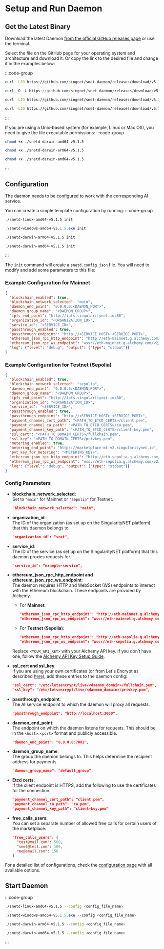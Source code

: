 # Setup and Run Daemon

## Get the Latest Binary

Download the latest Daemon [from the official GitHub releases page](https://github.com/singnet/snet-daemon/releases/latest) or use the terminal.

Select the file on the GitHub page for your operating system and architecture and download it. Or copy the link to the desired file and change it in the examples below:

:::code-group

```sh [Linux]
curl -LJO https://github.com/singnet/snet-daemon/releases/download/v5.1.5/snetd-linux-amd64-v5.1.5
```

```powershell [Windows Powershell/Cmd]
curl -O -L https://github.com/singnet/snet-daemon/releases/download/v5.1.5/snetd-windows-amd64-v5.1.5.exe
```

```sh [MacOS ARM]
curl -LJO https://github.com/singnet/snet-daemon/releases/download/v5.1.5/snetd-darwin-arm64-v5.1.5
```

```sh [MacOS Intel]
curl -LJO https://github.com/singnet/snet-daemon/releases/download/v5.1.5/snetd-darwin-amd64-v5.1.5
```

:::

If you are using a Unix-based system (for example, Linux or Mac OS), you need to give the file executable permissions:
:::code-group

```sh [Linux]
chmod +x ./snetd-darwin-amd64-v5.1.5
```

```sh [MacOS ARM]
chmod +x ./snetd-darwin-arm64-v5.1.5
```

```sh [MacOS Intel]
chmod +x ./snetd-darwin-amd64-v5.1.5
```

:::

## Configuration 

The daemon needs to be configured to work with the corresponding AI service.

You can create a simple template configuration by running:
:::code-group

```sh [Linux]
./snetd-linux-amd64-v5.1.5 init
```

```powershell [Windows Powershell/Cmd]
.\snetd-windows-amd64-v5.1.5.exe init
```

```sh [MacOS ARM]
./snetd-darwin-arm64-v5.1.5 init
```

```sh [MacOS Intel]
./snetd-darwin-amd64-v5.1.5 init
```

:::

The `init` command will create a `snetd.config.json` file. You will need to modify and add some parameters to this file:

### Example Configuration for Mainnet
```json
{
  "blockchain_enabled": true,
  "blockchain_network_selected": "main",
  "daemon_end_point": "0.0.0.0:<DAEMON_PORT>",
  "daemon_group_name": "<DAEMON_GROUP>",
  "ipfs_end_point": "http://ipfs.singularitynet.io:80",
  "organization_id": "<ORGANIZATION_ID>",
  "service_id": "<SERVICE_ID>",
  "passthrough_enabled": true,
  "passthrough_endpoint": "http://<SERVICE_HOST>:<SERVICE_PORT>",
  "ethereum_json_rpc_http_endpoint": "http://eth-mainnet.g.alchemy.com/v2/<YOUR_API_KEY>",
  "ethereum_json_rpc_ws_endpoint": "wss://eth-mainnet.g.alchemy.com/v2/<YOUR_API_KEY>",
  "log": {"level": "debug", "output": {"type": "stdout"}}
}
```

### Example Configuration for Testnet (Sepolia)
```json
{
  "blockchain_enabled": true,
  "blockchain_network_selected": "sepolia",
  "daemon_end_point": "0.0.0.0:<DAEMON_PORT>",
  "daemon_group_name": "<DAEMON_GROUP>",
  "ipfs_end_point": "http://ipfs.singularitynet.io:80",
  "organization_id": "<ORGANIZATION_ID>",
  "service_id": "<SERVICE_ID>",
  "passthrough_enabled": true,
  "passthrough_endpoint": "http://<SERVICE_HOST>:<SERVICE_PORT>",
  "payment_channel_cert_path": "<PATH_TO_ETCD_CERTS>/client.pem",
  "payment_channel_ca_path": "<PATH_TO_ETCD_CERTS>/ca.pem",
  "payment_channel_key_path": "<PATH_TO_ETCD_CERTS>/client-key.pem",
  "ssl_cert": "<PATH_TO_DOMAIN_CERTS>/fullchain.pem",
  "ssl_key": "<PATH_TO_DOMAIN_CERTS>/privkey.pem",
  "metering_enabled": true,
  "metering_end_point": "https://marketplace-mt-v2.singularitynet.io",
  "pvt_key_for_metering": "<METERING_KEY>",
  "ethereum_json_rpc_http_endpoint": "http://eth-sepolia.g.alchemy.com/v2/<YOUR_API_KEY>",
  "ethereum_json_rpc_ws_endpoint": "wss://eth-sepolia.g.alchemy.com/v2/<YOUR_API_KEY>",
  "log": {"level": "debug", "output": {"type": "stdout"}}
}
```

### Config Parameters

- **blockchain_network_selected**:  
  Set to `"main"` for Mainnet or `"sepolia"` for Testnet.
  ```json
  "blockchain_network_selected": "main",
  ```

- **organization_id**:  
  The ID of the organization (as set up on the SingularityNET platform) that this daemon belongs to.
  ```json
  "organization_id": "snet",
  ```

- **service_id**:  
  The ID of the service (as set up on the SingularityNET platform) that this daemon proxies requests for.
  ```json
  "service_id": "example-service",
  ```

- **ethereum_json_rpc_http_endpoint and ethereum_json_rpc_ws_endpoint**:  
  The daemon requires HTTP and WebSocket (WS) endpoints to interact with the Ethereum blockchain. These endpoints are provided by Alchemy.  
  - For **Mainnet**:  
    ```json
    "ethereum_json_rpc_http_endpoint": "http://eth-mainnet.g.alchemy.com/v2/<YOUR_API_KEY>",
    "ethereum_json_rpc_ws_endpoint": "wss://eth-mainnet.g.alchemy.com/v2/<YOUR_API_KEY>"
    ```  
  - For **Testnet (Sepolia)**:  
    ```json
    "ethereum_json_rpc_http_endpoint": "http://eth-sepolia.g.alchemy.com/v2/<YOUR_API_KEY>",
    "ethereum_json_rpc_ws_endpoint": "wss://eth-sepolia.g.alchemy.com/v2/<YOUR_API_KEY>"
    ```  
  Replace `<YOUR_API_KEY>` with your Alchemy API key. If you don’t have one, follow the [Alchemy API Key Setup Guide](https://dev.singularitynet.io/docs/products/DecentralizedAIPlatform/Daemon/alchemy-api/).


- **ssl_cert and ssl_key**:  
  If you are using your own certificates (or from Let's Encrypt as described [here](/docs/products/DecentralizedAIPlatform/Daemon/daemon-ssl-setup/)), add these entries to the daemon config:
  ```json
  "ssl_cert": "/etc/letsencrypt/live/<daemon_domain>/fullchain.pem",
  "ssl_key": "/etc/letsencrypt/live/<daemon_domain>/privkey.pem",
  ```

- **passthrough_endpoint**:  
  The AI service endpoint to which the daemon will proxy all requests.
  ```json
  "passthrough_endpoint": "http://localhost:3000",
  ```

- **daemon_end_point**:  
  The endpoint on which the daemon listens for requests. This should be in the `<host>:<port>` format and publicly accessible.
  ```json
  "daemon_end_point": "0.0.0.0:7002",
  ```

- **daemon_group_name**:  
  The group the daemon belongs to. This helps determine the recipient address for payments.
  ```json
  "daemon_group_name": "default_group",
  ```

- **Etcd certs**:  
  If the client endpoint is HTTPS, add the following to use the certificates for the connection:
  ```json
  "payment_channel_cert_path": "client.pem",
  "payment_channel_ca_path": "ca.pem",
  "payment_channel_key_path": "client-key.pem"
  ```

- **free_calls_users**:  
  You can set a separate number of allowed free calls for certain users of the marketplace:
  ```json
  "free_calls_users": {
    "test@mail.com": 500,
    "snet@test.com": 100,
    "me@email.com": 150
  }
  ```

For a detailed list of configurations, check the [configuration page](https://github.com/singnet/snet-daemon#configuration) with all available options.

## Start Daemon

:::code-group

```sh [Linux]
./snetd-linux-amd64-v5.1.5 --config <config_file_name>
```

```powershell [Windows Powershell/Cmd]
.\snetd-windows-amd64-v5.1.5.exe --config <config_file_name>
```

```sh [MacOS ARM]
./snetd-darwin-arm64-v5.1.5 --config <config_file_name>
```

```sh [MacOS Intel]
./snetd-darwin-amd64-v5.1.5 --config <config_file_name>
```

:::
